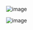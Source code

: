 ![image](https://github.com/umal-Rozi/responsive-Fast-food-/assets/109276151/98198787-50db-435c-ad67-04b74797bcc9)




![image](https://github.com/umal-Rozi/responsive-Fast-food-/assets/109276151/86c2a688-b700-4371-9c74-6c18bebd8d13)






